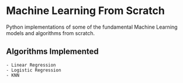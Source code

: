 # Machine Learning From Scratch
Python implementations of some of the fundamental Machine Learning models and algorithms from scratch.

## Algorithms Implemented
    - Linear Regression
    - Logistic Regression
    - KNN
